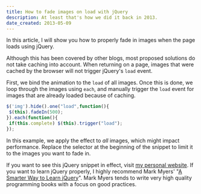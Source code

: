 ```yaml
---
title: How to fade images on load with jQuery
description: At least that's how we did it back in 2013.
date_created: 2013-05-09
---
```


In this article, I will show you how to properly fade in images when the page loads using jQuery.

Although this has been covered by other blogs, most proposed solutions do not take caching into account. When returning on a page, images that were cached by the browser will not trigger jQuery's `load` event.

First, we bind the animation to the `load` of all images. Once this is done, we loop through the images using `each`, and manually trigger the `load` event for images that are already loaded because of caching.

```javascript
$('img').hide().one("load",function(){
 $(this).fadeIn(500);
}).each(function(){
 if(this.complete) $(this).trigger("load");
});
```

In this example, we apply the effect to *all* images, which might impact performance. Replace the selector at the beginning of the snippet to limit it to the images you want to fade in.

If you want to see this jQuery snippet in effect, visit [my personal website](/). If you want to learn jQuery properly, I highly recommend Mark Myers' "[A Smarter Way to Learn jQuery](http://amzn.to/2fAGQhN)". Mark Myers tends to write very high quality programming books with a focus on good practices.

